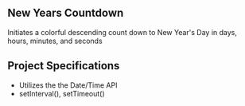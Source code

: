 ## New Years Countdown

Initiates a colorful descending count down to New Year's Day in days, hours, minutes, and seconds

## Project Specifications

- Utilizes the the Date/Time API
- setInterval(), setTimeout()

